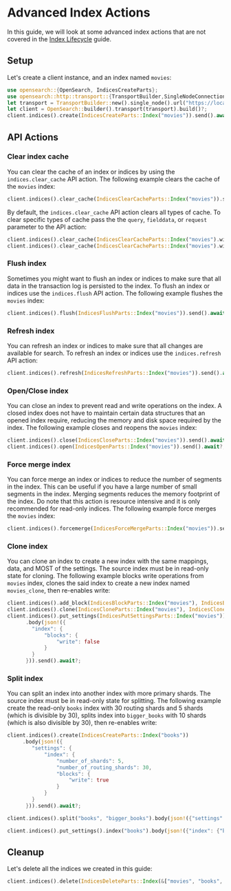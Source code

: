 # Advanced Index Actions

In this guide, we will look at some advanced index actions that are not covered in the [Index Lifecycle](index_lifecycle.md) guide.

## Setup

Let's create a client instance, and an index named `movies`:

```rust
use opensearch::{OpenSearch, IndicesCreateParts};
use opensearch::http::transport::{TransportBuilder,SingleNodeConnectionPool};
let transport = TransportBuilder::new().single_node().url("https://localhost:9200").disable_certificate_verification().build()?;
let client = OpenSearch::builder().transport(transport).build()?;
client.indices().create(IndicesCreateParts::Index("movies")).send().await?;
```

## API Actions

### Clear index cache

You can clear the cache of an index or indices by using the `indices.clear_cache` API action. The following example clears the cache of the `movies` index:

```rust
client.indices().clear_cache(IndicesClearCacheParts::Index("movies")).send().await?;
```

By default, the `indices.clear_cache` API action clears all types of cache. To clear specific types of cache pass the the `query`, `fielddata`, or `request` parameter to the API action:

```rust
client.indices().clear_cache(IndicesClearCacheParts::Index("movies").with_query(true)).send().await?;
client.indices().clear_cache(IndicesClearCacheParts::Index("movies").with_fielddata(true).with_request(true)).send().await?;
```

### Flush index

Sometimes you might want to flush an index or indices to make sure that all data in the transaction log is persisted to the index. To flush an index or indices use the `indices.flush` API action. The following example flushes the `movies` index:

```rust
client.indices().flush(IndicesFlushParts::Index("movies")).send().await?;
```

### Refresh index

You can refresh an index or indices to make sure that all changes are available for search. To refresh an index or indices use the `indices.refresh` API action:

```rust
client.indices().refresh(IndicesRefreshParts::Index("movies")).send().await?;
```

### Open/Close index

You can close an index to prevent read and write operations on the index. A closed index does not have to maintain certain data structures that an opened index require, reducing the memory and disk space required by the index. The following example closes and reopens the `movies` index:

```rust
client.indices().close(IndicesCloseParts::Index("movies")).send().await?;
client.indices().open(IndicesOpenParts::Index("movies")).send().await?;
```

### Force merge index

You can force merge an index or indices to reduce the number of segments in the index. This can be useful if you have a large number of small segments in the index. Merging segments reduces the memory footprint of the index. Do note that this action is resource intensive and it is only recommended for read-only indices. The following example force merges the `movies` index:

```rust
client.indices().forcemerge(IndicesForceMergeParts::Index("movies")).send().await?;
```

### Clone index

You can clone an index to create a new index with the same mappings, data, and MOST of the settings. The source index must be in read-only state for cloning. The following example blocks write operations from `movies` index, clones the said index to create a new index named `movies_clone`, then re-enables write:

```rust
client.indices().add_block(IndicesBlockParts::Index("movies"), IndicesBlockParts::Block("write")).send().await?;
client.indices().clone(IndicesCloneParts::Index("movies"), IndicesCloneParts::Target("movies_clone")).send().await?;
client.indices().put_settings(IndicesPutSettingsParts::Index("movies"))
      .body(json!({
        "index": {
            "blocks": {
                "write": false
            }
        }
      })).send().await?;
```

### Split index

You can split an index into another index with more primary shards. The source index must be in read-only state for splitting. The following example create the read-only `books` index with 30 routing shards and 5 shards (which is divisible by 30), splits index into `bigger_books` with 10 shards (which is also divisible by 30), then re-enables write:

```rust
client.indices().create(IndicesCreateParts::Index("books"))
     .body(json!({
        "settings": {
            "index": {
                "number_of_shards": 5,
                "number_of_routing_shards": 30,
                "blocks": {
                    "write": true
                }
            }
        }
      })).send().await?;

client.indices().split("books", "bigger_books").body(json!({"settings": {"index": {"number_of_shards": 10}}})).send().await?;

client.indices().put_settings().index("books").body(json!({"index": {"blocks": {"write": false}}})).send().await?;
```

## Cleanup

Let's delete all the indices we created in this guide:

```rust
client.indices().delete(IndicesDeleteParts::Index(&["movies", "books", "movies_clone", "bigger_books"])).send().await?;
```
